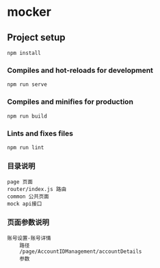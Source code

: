 # mocker

## Project setup
```
npm install
```

### Compiles and hot-reloads for development
```
npm run serve
```

### Compiles and minifies for production
```
npm run build
```

### Lints and fixes files
```
npm run lint
```


### 目录说明
    
   ```
   page 页面
   router/index.js 路由
   common 公共页面
   mock api接口
```

### 页面参数说明
    
    账号设置-账号详情
        路径
        /page/AccountIDManagement/accountDetails
        参数
        

